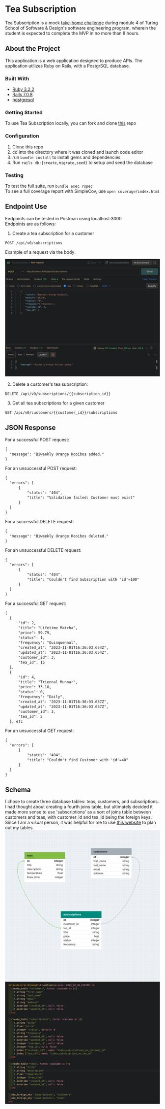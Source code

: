 # Tea Subscription

Tea Subscription is a mock [take-home challenge](https://mod4.turing.edu/projects/take_home/take_home_be) during module 4 of Turing School of Software & Design's software engineering program, wherein the student is expected to complete the MVP in no more than 8 hours.

## About the Project
This application is a web application designed to produce APIs. The application utilizes Ruby on Rails, with a PostgrSQL database.

### Built With
- [Ruby 3.2.2](https://github.com/ruby/ruby)
- [Rails 7.0.8](https://github.com/rails/rails)
- [postgresql](https://github.com/postgres/postgres)

### Getting Started
To use Tea Subscription locally, you can fork and clone [this](https://github.com/dani-wilson/tea_subscription) repo

### Configuration
1. Clone this repo
2. cd into the directory where it was cloned and launch code editor
3. run `bundle install` to install gems and dependencies
4. Run `rails db:{create,migrate,seed}` to setup and seed the database

  ### Testing
  To test the full suite, run `bundle exec rspec`<br>
  To see a full coverage report with SimpleCov, use `open coverage/index.html`

  ## Endpoint Use
  Endpoints can be tested in Postman using localhost:3000<br>
  Endpoints are as follows:
  1. Create a tea subscription for a customer<br>
  ```
  POST /api/v0/subscriptions
  ```
  Example of a request via the body:

  <img src="public/images/post request.png" alt="postman post request example" width="" height="">

  2. Delete a customer's tea subscription:<br>
  ```
  DELETE /api/v0/subscriptions/{{subscription_id}}
  ```
    
  3. Get all tea subscriptions for a given customer<br>
  ```
  GET /api/v0/customers/{{customer_id}}/subscriptions
  ```

  ## JSON Response

  For a successful POST request:
  ```
  {
    "message": "Biweekly Orange Rooibos added."
  }
  ```
  For an unsuccessful POST request:
  ```
  {
    "errors": [
        {
            "status": "404",
            "title": "Validation failed: Customer must exist"
        }
    ]
  }
  ```
  For a successful DELETE request:
  ```
  {
    "message": "Biweekly Orange Rooibos deleted."
  }
  ```
  For an unsuccessful DELETE request:
  ```
  {
    "errors": [
        {
            "status": "404",
            "title": "Couldn't find Subscription with 'id'=100"
        }
    ]
  }
  ```
  For a successful GET request:
  ```
  [
    {
        "id": 2,
        "title": "Lifetime Matcha",
        "price": 59.79,
        "status": 1,
        "frequency": "Quinquennal",
        "created_at": "2023-11-01T16:36:03.654Z",
        "updated_at": "2023-11-01T16:36:03.654Z",
        "customer_id": 3,
        "tea_id": 15
    },
    {
        "id": 4,
        "title": "Triennal Munnar",
        "price": 33.18,
        "status": 0,
        "frequency": "Daily",
        "created_at": "2023-11-01T16:36:03.657Z",
        "updated_at": "2023-11-01T16:36:03.657Z",
        "customer_id": 3,
        "tea_id": 5
    }, etc
  ```
  For an unsuccessful GET request:
  ```
  {
    "errors": [
        {
            "status": "404",
            "title": "Couldn't find Customer with 'id'=40"
        }
    ]
  }
  ```

  ## Schema
  I chose to create three database tables: teas, customers, and subscriptions. I had thought about creating a fourth joins table, but ultimately decided it made more sense to use 'subscriptions' as a sort of joins table between customers and teas, with customer_id and tea_id being the foreign keys. Since I am a visual person, it was helpful for me to use [this website](https://www.dbdesigner.net/) to plan out my tables.
  <img src="public/images/db design.png" alt="postman post request example" width="" height="">
  <br>
  <img src="public/images/schema.png" alt="postman post request example" width="" height="">

